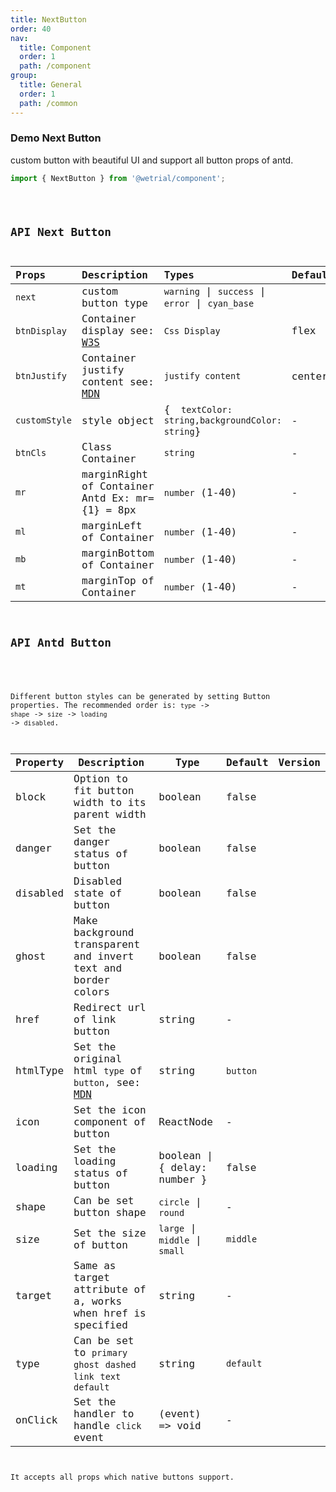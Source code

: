 ```yaml
---
title: NextButton
order: 40
nav:
  title: Component
  order: 1
  path: /component
group:
  title: General
  order: 1
  path: /common
---
```


### Demo Next Button

custom button with beautiful UI and support all button props of antd.

```js
import { NextButton } from '@wetrial/component';
```

<code src="../demos/NextButton" />

## API Next Button

| Props | Description | Types | Defaults |
| :-- | :-- | :-- | :-- |
| `next` | custom button type | `warning` \| `success` \| `error` \| `cyan_base` |
| `btnDisplay` | Container display see: [W3S](https://www.w3schools.com/cssref/pr_class_display.asp) | `Css Display` | flex |
| `btnJustify` | Container justify content see: [MDN](https://developer.mozilla.org/en-US/docs/Web/CSS/justify-content) | `justify content` | center |
| `customStyle` | style object | { ` textColor: string,backgroundColor: string`} | - |
| `btnCls` | Class Container | `string` | - |
| `mr` | marginRight of Container Antd Ex: mr={1} = 8px | `number` (1-40) | - |
| `ml` | marginLeft of Container | `number` (1-40) | - |
| `mb` | marginBottom of Container | `number` (1-40) | - |
| `mt` | marginTop of Container | `number` (1-40) | - |

## API Antd Button

<!-- https://github.com/ant-design/ant-design/tree/master/components -->

Different button styles can be generated by setting Button properties. The recommended order is: `type` -> `shape` -> `size` -> `loading` -> `disabled`.

| Property | Description | Type | Default | Version |
| --- | --- | --- | --- | --- |
| block | Option to fit button width to its parent width | boolean | false |  |
| danger | Set the danger status of button | boolean | false |  |
| disabled | Disabled state of button | boolean | false |  |
| ghost | Make background transparent and invert text and border colors | boolean | false |  |
| href | Redirect url of link button | string | - |  |
| htmlType | Set the original html `type` of `button`, see: [MDN](https://developer.mozilla.org/en-US/docs/Web/HTML/Element/button#attr-type) | string | `button` |  |
| icon | Set the icon component of button | ReactNode | - |  |
| loading | Set the loading status of button | boolean \| { delay: number } | false |  |
| shape | Can be set button shape | `circle` \| `round` | - |  |
| size | Set the size of button | `large` \| `middle` \| `small` | `middle` |  |
| target | Same as target attribute of a, works when href is specified | string | - |  |
| type | Can be set to `primary` `ghost` `dashed` `link` `text` `default` | string | `default` |  |
| onClick | Set the handler to handle `click` event | (event) => void | - |  |

It accepts all props which native buttons support.
